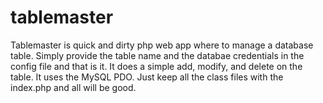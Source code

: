 # tablemaster
Tablemaster is quick and dirty php web app where to manage a database table. 
 Simply provide the table name and the databae credentials in the config file and that is it.
 It does a simple add, modify, and delete on the table. It uses the MySQL PDO. 
Just keep all the class files with the index.php and all will be good. 
